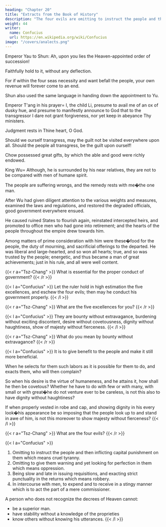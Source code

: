 ```yaml
---
heading: "Chapter 20"
title: "Extracts from the Book of History"
description: "The four evils are omitting to instruct the people and then inflicting capital punishment on them which means cruel tyranny"
weight: 44
writer:
  name: Confucius
  url: https://en.wikipedia.org/wiki/Confucius
image: "/covers/analects.png"
---
```




Emperor Yau to Shun: Ah, upon you lies the Heaven-appointed order of succession!

Faithfully hold to it, without any deflection.

For if within the four seas necessity and want befall the people, your own revenue will forever come to an end.

Shun also used the same language in handing down the appointment to Yu.

Emperor T'ang in his prayer=  I, the child Li, presume to avail me of an ox of dusky hue, and presume to manifestly announce to God that to the transgressor I dare not grant forgiveness, nor yet keep in abeyance Thy ministers.

Judgment rests in Thine heart, O God.

Should we ourself transgress, may the guilt not be visited everywhere upon all.
Should the people all transgress, be the guilt upon ourself!

Chow possessed great gifts, by which the able and good were richly endowed.

King Wu=  Although, he is surrounded by his near relatives, they are not to be compared with men of humane spirit.

The people are suffering wrongs, and the remedy rests with me�the one man.

After Wu had given diligent attention to the various weights and measures, examined the laws and regulations, and restored the degraded officials, good government everywhere ensued.

He caused ruined States to flourish again, reinstated intercepted heirs, and promoted to office men who had gone into retirement; and the hearts of the people throughout the empire drew towards him.

Among matters of prime consideration with him were these�food for the people, the duty of mourning, and sacrificial offerings to the departed.
He was liberal and large-hearted, and so won all hearts; true, and so was trusted by the people; energetic, and thus became a man of great achievements; just in his rule, and all were well content.

{{< r a="Tsz-Chang" >}}
What is essential for the proper conduct of government?
{{< /r >}}

{{< l a="Confucius" >}}
Let the ruler hold in high estimation the five excellences, and eschew the four evils; then may he conduct his government properly.
{{< /l >}}

{{< r a="Tsz-Chang" >}}
What are the five excellences for you?
{{< /r >}}

{{< l a="Confucius" >}}
They are bounty without extravagance, burdening without exciting discontent, desire without covetousness, dignity without haughtiness, show of majesty without fierceness.
{{< /l >}}

{{< r a="Tsz-Chang" >}}
What do you mean by bounty without extravagance?
{{< /r >}}

{{< l a="Confucius" >}}
It is to give benefit to the people and make it still more beneficial.

When he selects for them such labors as it is possible for them to do, and exacts them, who will then complain?

So when his desire is the virtue of humaneness, and he attains it, how shall he then be covetous?
Whether he have to do with few or with many, with small or with great�he do not venture ever to be careless, is not this also to have dignity without haughtiness?

If when properly vested in robe and cap, and showing dignity in his every look�his appearance be so imposing that the people look up to and stand in awe of him, is not this moreover to show majesty without fierceness?
{{< /l >}}


{{< r a="Tsz-Chang" >}}
What are the four evils?
{{< /r >}}

{{< l a="Confucius" >}}
1. Omitting to instruct the people and then inflicting capital punishment on them which means cruel tyranny.
2. Omitting to give them warning and yet looking for perfection in them which means oppression.
3. Being slow and late in issuing requisitions, and exacting strict punctuality in the returns which means robbery.
4. In intercourse with men, to expend and to receive in a stingy manner which is to act the part of a mere commissioner.


A person who does not recognize the decrees of Heaven cannot:
- be a superior man. 
- have stability without a knowledge of the proprieties
- know others without knowing his utterances.
{{< /l >}}
